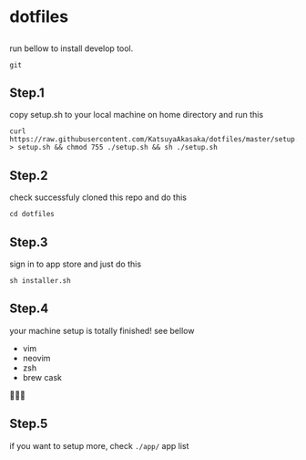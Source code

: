 # dotfiles

##

run bellow to install develop tool.

```
git
```

## Step.1

copy setup.sh to your local machine on home directory and run this

```
curl https://raw.githubusercontent.com/KatsuyaAkasaka/dotfiles/master/setup.sh > setup.sh && chmod 755 ./setup.sh && sh ./setup.sh
```

## Step.2

check successfuly cloned this repo and do this

```
cd dotfiles
```

## Step.3

sign in to app store and just do this

```
sh installer.sh
```

## Step.4

your machine setup is totally finished!
see bellow

- vim
- neovim
- zsh
- brew cask

🎉🎉🎉

## Step.5

if you want to setup more, check `./app/`
app list
